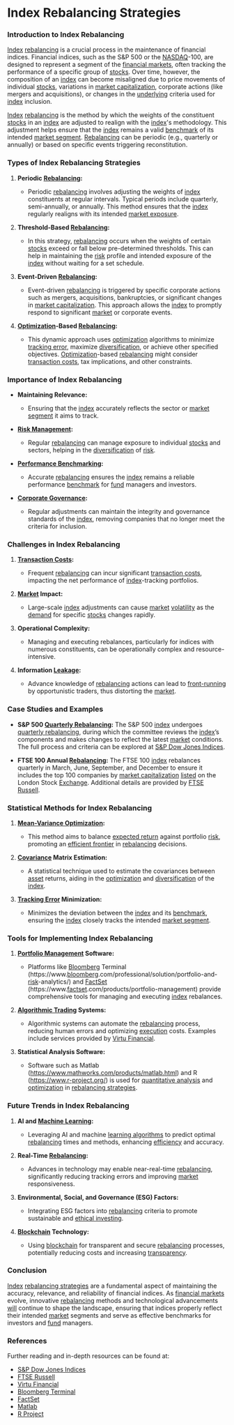 # Index Rebalancing Strategies

### Introduction to Index Rebalancing

[Index](../i/index_instrument.md) [rebalancing](../r/rebalancing.md) is a crucial process in the maintenance of financial indices. Financial indices, such as the S&P 500 or the [NASDAQ](../n/nasdaq.md)-100, are designed to represent a segment of the [financial markets](../f/financial_market.md), often tracking the performance of a specific group of [stocks](../s/stock.md). Over time, however, the composition of an [index](../i/index_instrument.md) can become misaligned due to price movements of individual [stocks](../s/stock.md), variations in [market capitalization](../m/market_capitalization.md), corporate actions (like mergers and acquisitions), or changes in the [underlying](../u/underlying.md) criteria used for [index](../i/index_instrument.md) inclusion.

[Index](../i/index_instrument.md) [rebalancing](../r/rebalancing.md) is the method by which the weights of the constituent [stocks](../s/stock.md) in an [index](../i/index_instrument.md) are adjusted to realign with the [index](../i/index_instrument.md)'s methodology. This adjustment helps ensure that the [index](../i/index_instrument.md) remains a valid [benchmark](../b/benchmark.md) of its intended [market segment](../m/market_segment.md). [Rebalancing](../r/rebalancing.md) can be periodic (e.g., quarterly or annually) or based on specific events triggering reconstitution.

### Types of Index Rebalancing Strategies

1. **Periodic [Rebalancing](../r/rebalancing.md):**
   - Periodic [rebalancing](../r/rebalancing.md) involves adjusting the weights of [index](../i/index_instrument.md) constituents at regular intervals. Typical periods include quarterly, semi-annually, or annually. This method ensures that the [index](../i/index_instrument.md) regularly realigns with its intended [market exposure](../m/market_exposure.md).
   
2. **Threshold-Based [Rebalancing](../r/rebalancing.md):**
   - In this strategy, [rebalancing](../r/rebalancing.md) occurs when the weights of certain [stocks](../s/stock.md) exceed or fall below pre-determined thresholds. This can help in maintaining the [risk](../r/risk.md) profile and intended exposure of the [index](../i/index_instrument.md) without waiting for a set schedule.
   
3. **Event-Driven [Rebalancing](../r/rebalancing.md):**
   - Event-driven [rebalancing](../r/rebalancing.md) is triggered by specific corporate actions such as mergers, acquisitions, bankruptcies, or significant changes in [market capitalization](../m/market_capitalization.md). This approach allows the [index](../i/index_instrument.md) to promptly respond to significant [market](../m/market.md) or corporate events.
   
4. **[Optimization](../o/optimization.md)-Based [Rebalancing](../r/rebalancing.md):**
   - This dynamic approach uses [optimization](../o/optimization.md) algorithms to minimize [tracking error](../t/tracking_error.md), maximize [diversification](../d/diversification.md), or achieve other specified objectives. [Optimization](../o/optimization.md)-based [rebalancing](../r/rebalancing.md) might consider [transaction costs](../t/transaction_costs.md), tax implications, and other constraints.

### Importance of Index Rebalancing

- **Maintaining Relevance:**
  - Ensuring that the [index](../i/index_instrument.md) accurately reflects the sector or [market segment](../m/market_segment.md) it aims to track.
  
- **[Risk Management](../r/risk_management.md):**
  - Regular [rebalancing](../r/rebalancing.md) can manage exposure to individual [stocks](../s/stock.md) and sectors, helping in the [diversification](../d/diversification.md) of [risk](../r/risk.md).

- **[Performance Benchmarking](../p/performance_benchmarking.md):**
  - Accurate [rebalancing](../r/rebalancing.md) ensures the [index](../i/index_instrument.md) remains a reliable performance [benchmark](../b/benchmark.md) for [fund](../f/fund.md) managers and investors.

- **[Corporate Governance](../c/corporate_governance.md):**
  - Regular adjustments can maintain the integrity and governance standards of the [index](../i/index_instrument.md), removing companies that no longer meet the criteria for inclusion.

### Challenges in Index Rebalancing

1. **[Transaction Costs](../t/transaction_costs.md):**
   - Frequent [rebalancing](../r/rebalancing.md) can incur significant [transaction costs](../t/transaction_costs.md), impacting the net performance of [index](../i/index_instrument.md)-tracking portfolios.

2. **[Market](../m/market.md) Impact:**
   - Large-scale [index](../i/index_instrument.md) adjustments can cause [market](../m/market.md) [volatility](../v/volatility.md) as the [demand](../d/demand.md) for specific [stocks](../s/stock.md) changes rapidly.

3. **Operational Complexity:**
   - Managing and executing rebalances, particularly for indices with numerous constituents, can be operationally complex and resource-intensive.

4. **Information [Leakage](../l/leakage.md):**
   - Advance knowledge of [rebalancing](../r/rebalancing.md) actions can lead to [front-running](../f/front-running.md) by opportunistic traders, thus distorting the [market](../m/market.md).

### Case Studies and Examples

- **S&P 500 [Quarterly Rebalancing](../q/quarterly_rebalancing.md):**
  The S&P 500 [index](../i/index_instrument.md) undergoes [quarterly rebalancing](../q/quarterly_rebalancing.md), during which the committee reviews the [index](../i/index_instrument.md)’s components and makes changes to reflect the latest [market](../m/market.md) conditions. The full process and criteria can be explored at [S&P Dow Jones Indices](https://www.spglobal.com/spdji/en/indices/equity/sp-500/).

- **FTSE 100 Annual [Rebalancing](../r/rebalancing.md):**
  The FTSE 100 [index](../i/index_instrument.md) rebalances quarterly in March, June, September, and December to ensure it includes the top 100 companies by [market capitalization](../m/market_capitalization.md) [listed](../l/listed.md) on the London Stock [Exchange](../e/exchange.md). Additional details are provided by [FTSE Russell](https://www.ftserussell.com/products/indices/uk).

### Statistical Methods for Index Rebalancing

1. **[Mean-Variance Optimization](../m/mean-variance_optimization.md):**
   - This method aims to balance [expected return](../e/expected_return.md) against portfolio [risk](../r/risk.md), promoting an [efficient frontier](../e/efficient_frontier.md) in [rebalancing](../r/rebalancing.md) decisions.

2. **[Covariance](../c/covariance.md) Matrix Estimation:**
   - A statistical technique used to estimate the covariances between [asset](../a/asset.md) returns, aiding in the [optimization](../o/optimization.md) and [diversification](../d/diversification.md) of the [index](../i/index_instrument.md).

3. **[Tracking Error](../t/tracking_error.md) Minimization:**
   - Minimizes the deviation between the [index](../i/index_instrument.md) and its [benchmark](../b/benchmark.md), ensuring the [index](../i/index_instrument.md) closely tracks the intended [market segment](../m/market_segment.md).

### Tools for Implementing Index Rebalancing

1. **[Portfolio Management](../p/portfolio_management.md) Software:**
   - Platforms like [Bloomberg](../b/bloomberg.md) Terminal (https://www.[bloomberg](../b/bloomberg.md).com/professional/solution/portfolio-and-[risk](../r/risk.md)-analytics/) and [FactSet](../f/factset.md) (https://www.[factset](../f/factset.md).com/products/portfolio-management) provide comprehensive tools for managing and executing [index](../i/index_instrument.md) rebalances.
   
2. **[Algorithmic Trading](../a/algorithmic_trading.md) Systems:**
   - Algorithmic systems can automate the [rebalancing](../r/rebalancing.md) process, reducing human errors and optimizing [execution](../e/execution.md) costs. Examples include services provided by [Virtu Financial](https://www.virtu.com/).

3. **Statistical Analysis Software:**
   - Software such as Matlab (https://www.mathworks.com/products/matlab.html) and R (https://www.r-project.org/) is used for [quantitative analysis](../q/quantitative_analysis.md) and [optimization](../o/optimization.md) in [rebalancing strategies](../r/rebalancing_strategies.md).

### Future Trends in Index Rebalancing

1. **AI and [Machine Learning](../m/machine_learning.md):**
   - Leveraging AI and machine [learning algorithms](../l/learning_algorithms_in_trading.md) to predict optimal [rebalancing](../r/rebalancing.md) times and methods, enhancing [efficiency](../e/efficiency.md) and accuracy.
   
2. **Real-Time [Rebalancing](../r/rebalancing.md):**
   - Advances in technology may enable near-real-time [rebalancing](../r/rebalancing.md), significantly reducing tracking errors and improving [market](../m/market.md) responsiveness.

3. **Environmental, Social, and Governance (ESG) Factors:**
   - Integrating ESG factors into [rebalancing](../r/rebalancing.md) criteria to promote sustainable and [ethical investing](../e/ethical_investing.md).

4. **[Blockchain](../b/blockchain_in_trading.md) Technology:**
   - Using [blockchain](../b/blockchain_in_trading.md) for transparent and secure [rebalancing](../r/rebalancing.md) processes, potentially reducing costs and increasing [transparency](../t/transparency.md).

### Conclusion

[Index](../i/index_instrument.md) [rebalancing strategies](../r/rebalancing_strategies.md) are a fundamental aspect of maintaining the accuracy, relevance, and reliability of financial indices. As [financial markets](../f/financial_market.md) evolve, innovative [rebalancing](../r/rebalancing.md) methods and technological advancements [will](../w/will.md) continue to shape the landscape, ensuring that indices properly reflect their intended [market](../m/market.md) segments and serve as effective benchmarks for investors and [fund](../f/fund.md) managers.

### References

Further reading and in-depth resources can be found at:

- [S&P Dow Jones Indices](https://www.spglobal.com/spdji/en/indices/equity/sp-500/)
- [FTSE Russell](https://www.ftserussell.com/products/indices/uk)
- [Virtu Financial](https://www.virtu.com/)
- [Bloomberg Terminal](https://www.bloomberg.com/professional/solution/portfolio-and-risk-analytics/)
- [FactSet](https://www.factset.com/products/portfolio-management)
- [Matlab](https://www.mathworks.com/products/matlab.html)
- [R Project](https://www.r-project.org/)
